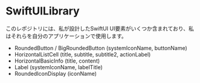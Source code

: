 # SwiftUILibrary

このレポジトリには、私が設計したSwiftUI UI要素がいくつか含まれており、私はそれらを自分のアプリケーションで使用します。

- RoundedButton / BigRoundedButton (systemIconName, buttonName)
- HorizontalListCell (title, subtitle, subtitle2, actionLabel)
- HorizontalBasicInfo (title, content)
- Label (systemIconName, labelTitle)
- RoundedIconDisplay (iconName)
